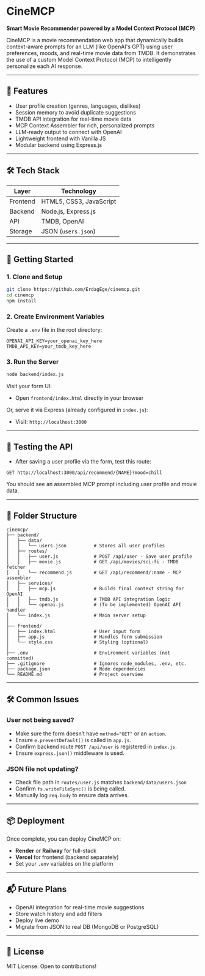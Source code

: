 # CineMCP

**Smart Movie Recommender powered by a Model Context Protocol (MCP)**

CineMCP is a movie recommendation web app that dynamically builds context-aware prompts for an LLM (like OpenAI's GPT) using user preferences, moods, and real-time movie data from TMDB. It demonstrates the use of a custom Model Context Protocol (MCP) to intelligently personalize each AI response.

---

## 🎯 Features

* User profile creation (genres, languages, dislikes)
* Session memory to avoid duplicate suggestions
* TMDB API integration for real-time movie data
* MCP Context Assembler for rich, personalized prompts
* LLM-ready output to connect with OpenAI
* Lightweight frontend with Vanilla JS
* Modular backend using Express.js

---

## 🛠 Tech Stack

| Layer    | Technology               |
| -------- | ------------------------ |
| Frontend | HTML5, CSS3, JavaScript  |
| Backend  | Node.js, Express.js      |
| API      | TMDB, OpenAI             |
| Storage  | JSON (`users.json`) |

---

## 🚀 Getting Started

### 1. Clone and Setup

```bash
git clone https://github.com/ErdagEge/cinemcp.git
cd cinemcp
npm install
```

### 2. Create Environment Variables

Create a `.env` file in the root directory:

```env
OPENAI_API_KEY=your_openai_key_here
TMDB_API_KEY=your_tmdb_key_here
```

### 3. Run the Server

```bash
node backend/index.js
```

Visit your form UI:

* Open `frontend/index.html` directly in your browser

Or, serve it via Express (already configured in `index.js`):

* Visit: `http://localhost:3000`

---

## 🧪 Testing the API

* After saving a user profile via the form, test this route:

```
GET http://localhost:3000/api/recommend/{NAME}?mood=chill
```

You should see an assembled MCP prompt including user profile and movie data.

---

## 📁 Folder Structure

```
cinemcp/
├── backend/
│   ├── data/
│   │   └── users.json          # Stores all user profiles
│   ├── routes/
│   │   ├── user.js             # POST /api/user - Save user profile
│   │   ├── movie.js            # GET /api/movies/sci-fi - TMDB fetcher
│   │   └── recommend.js        # GET /api/recommend/:name - MCP assembler
│   ├── services/
│   │   ├── mcp.js              # Builds final context string for OpenAI
│   │   ├── tmdb.js             # TMDB API integration logic
│   │   └── openai.js           # (To be implemented) OpenAI API handler
│   └── index.js                # Main server setup
│
├── frontend/
│   ├── index.html              # User input form
│   ├── app.js                  # Handles form submission
│   └── style.css               # Styling (optional)
│
├── .env                        # Environment variables (not committed)
├── .gitignore                  # Ignores node_modules, .env, etc.
├── package.json                # Node dependencies
└── README.md                   # Project overview
```

---

## 🛠 Common Issues

### User not being saved?

* Make sure the form doesn’t have `method="GET"` or an `action`.
* Ensure `e.preventDefault()` is called in `app.js`.
* Confirm backend route `POST /api/user` is registered in `index.js`.
* Ensure `express.json()` middleware is used.

### JSON file not updating?

* Check file path in `routes/user.js` matches `backend/data/users.json`
* Confirm `fs.writeFileSync()` is being called.
* Manually log `req.body` to ensure data arrives.

---

## 📦 Deployment

Once complete, you can deploy CineMCP on:

* **Render** or **Railway** for full-stack
* **Vercel** for frontend (backend separately)
* Set your `.env` variables on the platform

---

## 📬 Future Plans

* OpenAI integration for real-time movie suggestions
* Store watch history and add filters
* Deploy live demo
* Migrate from JSON to real DB (MongoDB or PostgreSQL)

---

## 📜 License

MIT License. Open to contributions!
